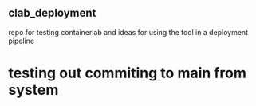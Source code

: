 ## clab_deployment
repo for testing containerlab and ideas for using the tool in a deployment pipeline

# testing out commiting to main from system

